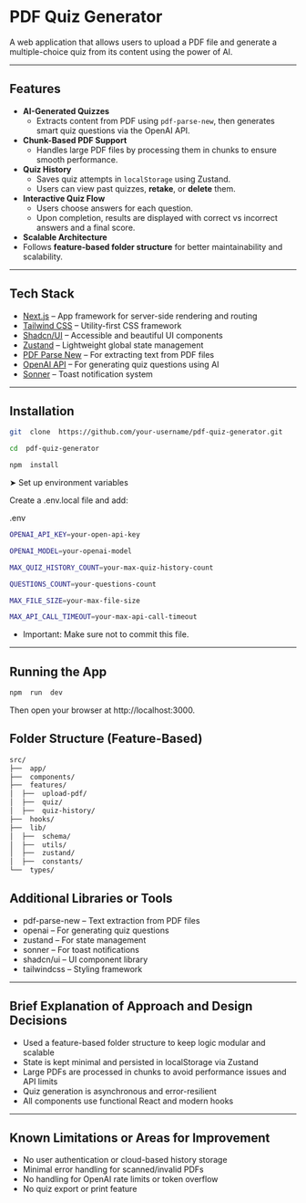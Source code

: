 # PDF Quiz Generator

A web application that allows users to upload a PDF file and generate a multiple-choice quiz from its content using the power of AI.

---

## Features

- **AI-Generated Quizzes**
  - Extracts content from PDF using `pdf-parse-new`, then generates smart quiz questions via the OpenAI API.
- **Chunk-Based PDF Support**
  - Handles large PDF files by processing them in chunks to ensure smooth performance.
- **Quiz History**
  - Saves quiz attempts in `localStorage` using Zustand.
  - Users can view past quizzes, **retake**, or **delete** them.
- **Interactive Quiz Flow**
  - Users choose answers for each question.
  - Upon completion, results are displayed with correct vs incorrect answers and a final score.
- **Scalable Architecture**
- Follows **feature-based folder structure** for better maintainability and scalability.

---

## Tech Stack

- [Next.js](https://nextjs.org/) – App framework for server-side rendering and routing
- [Tailwind CSS](https://tailwindcss.com/) – Utility-first CSS framework
- [Shadcn/UI](https://ui.shadcn.com/) – Accessible and beautiful UI components
- [Zustand](https://github.com/pmndrs/zustand) – Lightweight global state management
- [PDF Parse New](https://www.npmjs.com/package/pdf-parse-new) – For extracting text from PDF files
- [OpenAI API](https://platform.openai.com/docs) – For generating quiz questions using AI
- [Sonner](https://sonner.emilkowal.ski/) – Toast notification system

---

## Installation

```bash
git  clone  https://github.com/your-username/pdf-quiz-generator.git

cd  pdf-quiz-generator

npm  install
```

➤ Set up environment variables

Create a .env.local file and add:

.env

```bash
OPENAI_API_KEY=your-open-api-key

OPENAI_MODEL=your-openai-model

MAX_QUIZ_HISTORY_COUNT=your-max-quiz-history-count

QUESTIONS_COUNT=your-questions-count

MAX_FILE_SIZE=your-max-file-size

MAX_API_CALL_TIMEOUT=your-max-api-call-timeout
```

- Important: Make sure not to commit this file.

---

## Running the App

```bash
npm  run  dev
```

Then open your browser at http://localhost:3000.

## Folder Structure (Feature-Based)

```bash
src/
├──  app/
├──  components/
├──  features/
│  ├──  upload-pdf/
│  ├──  quiz/
│  ├──  quiz-history/
├──  hooks/
├──  lib/
│  ├──  schema/
│  ├──  utils/
│  ├──  zustand/
│  ├──  constants/
└──  types/
```

## Additional Libraries or Tools

- pdf-parse-new – Text extraction from PDF files
- openai – For generating quiz questions
- zustand – For state management
- sonner – For toast notifications
- shadcn/ui – UI component library
- tailwindcss – Styling framework

---

## Brief Explanation of Approach and Design Decisions

- Used a feature-based folder structure to keep logic modular and scalable
- State is kept minimal and persisted in localStorage via Zustand
- Large PDFs are processed in chunks to avoid performance issues and API limits
- Quiz generation is asynchronous and error-resilient
- All components use functional React and modern hooks

---

## Known Limitations or Areas for Improvement

- No user authentication or cloud-based history storage
- Minimal error handling for scanned/invalid PDFs
- No handling for OpenAI rate limits or token overflow
- No quiz export or print feature
